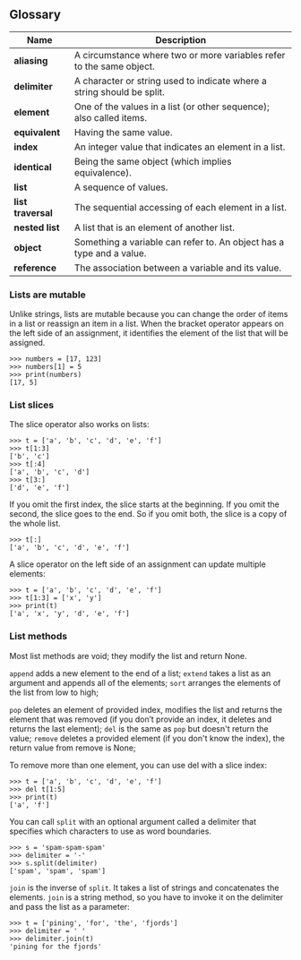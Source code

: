 ## Glossary
| Name | Description | 
| --- | --- | 
| **aliasing** | A circumstance where two or more variables refer to the same object. |
| **delimiter** | A character or string used to indicate where a string should be split. |
| **element** | One of the values in a list (or other sequence); also called items. |
| **equivalent** | Having the same value. |
| **index** | An integer value that indicates an element in a list. |
| **identical** | Being the same object (which implies equivalence). |
| **list** | A sequence of values. |
| **list traversal** | The sequential accessing of each element in a list. |
| **nested list** | A list that is an element of another list. |
| **object** | Something a variable can refer to. An object has a type and a value. |
| **reference** | The association between a variable and its value. |

### Lists are mutable
Unlike strings, lists are mutable because you can change the order of items in a list or reassign an item in a list. When the bracket operator appears on the left side of an assignment, it identifies the element of the list that will be assigned.

```
>>> numbers = [17, 123]
>>> numbers[1] = 5
>>> print(numbers)
[17, 5]
```

### List slices
The slice operator also works on lists:

```
>>> t = ['a', 'b', 'c', 'd', 'e', 'f']
>>> t[1:3]
['b', 'c']
>>> t[:4]
['a', 'b', 'c', 'd']
>>> t[3:]
['d', 'e', 'f']
```

If you omit the first index, the slice starts at the beginning. If you omit the second, the slice goes to the end. So if you omit both, the slice is a copy of the whole list.

```
>>> t[:]
['a', 'b', 'c', 'd', 'e', 'f']
```

A slice operator on the left side of an assignment can update multiple elements:

```
>>> t = ['a', 'b', 'c', 'd', 'e', 'f']
>>> t[1:3] = ['x', 'y']
>>> print(t)
['a', 'x', 'y', 'd', 'e', 'f']
```

### List methods
Most list methods are void; they modify the list and return None. 

`append` adds a new element to the end of a list;
`extend` takes a list as an argument and appends all of the elements;
`sort` arranges the elements of the list from low to high;

`pop` deletes an element of provided index, modifies the list and returns the element that was removed (if you don’t provide an index, it deletes and returns the last element);
`del` is the same as `pop` but doesn't return the value;
`remove` deletes a provided element (if you don't know the index), the return value from remove is None;

To remove more than one element, you can use del with a slice index:

```
>>> t = ['a', 'b', 'c', 'd', 'e', 'f']
>>> del t[1:5]
>>> print(t)
['a', 'f']
```

You can call `split` with an optional argument called a delimiter that specifies which characters to use as word boundaries. 

```
>>> s = 'spam-spam-spam'
>>> delimiter = '-'
>>> s.split(delimiter)
['spam', 'spam', 'spam']
```

`join` is the inverse of `split`. It takes a list of strings and concatenates the elements. `join` is a string method, so you have to invoke it on the delimiter and pass the list as a parameter:

```
>>> t = ['pining', 'for', 'the', 'fjords']
>>> delimiter = ' '
>>> delimiter.join(t)
'pining for the fjords'
```